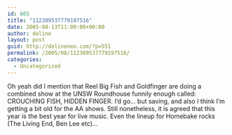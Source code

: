 ```yaml
---
id: 665
title: "112389537779197516"
date: 2005-08-13T11:09:00+00:00
author: deline
layout: post
guid: http://delineneo.com/?p=551
permalink: /2005/08/112389537779197516/
categories:
  - Uncategorized
---
```

Oh yeah did I mention that Reel Big Fish and Goldfinger are doing a combined show at the UNSW Roundhouse funnily enough called: CROUCHING FISH, HIDDEN FINGER. I&#8217;d go&#8230; but saving, and also I think I&#8217;m getting a bit old for the AA shows. Still nonetheless, it is agreed that this year is the best year for live music. Even the lineup for Homebake rocks (The Living End, Ben Lee etc)&#8230;